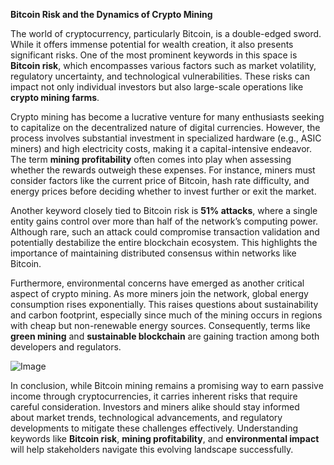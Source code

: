 **Bitcoin Risk and the Dynamics of Crypto Mining**

The world of cryptocurrency, particularly Bitcoin, is a double-edged sword. While it offers immense potential for wealth creation, it also presents significant risks. One of the most prominent keywords in this space is **Bitcoin risk**, which encompasses various factors such as market volatility, regulatory uncertainty, and technological vulnerabilities. These risks can impact not only individual investors but also large-scale operations like **crypto mining farms**.

Crypto mining has become a lucrative venture for many enthusiasts seeking to capitalize on the decentralized nature of digital currencies. However, the process involves substantial investment in specialized hardware (e.g., ASIC miners) and high electricity costs, making it a capital-intensive endeavor. The term **mining profitability** often comes into play when assessing whether the rewards outweigh these expenses. For instance, miners must consider factors like the current price of Bitcoin, hash rate difficulty, and energy prices before deciding whether to invest further or exit the market.

Another keyword closely tied to Bitcoin risk is **51% attacks**, where a single entity gains control over more than half of the network’s computing power. Although rare, such an attack could compromise transaction validation and potentially destabilize the entire blockchain ecosystem. This highlights the importance of maintaining distributed consensus within networks like Bitcoin.

Furthermore, environmental concerns have emerged as another critical aspect of crypto mining. As more miners join the network, global energy consumption rises exponentially. This raises questions about sustainability and carbon footprint, especially since much of the mining occurs in regions with cheap but non-renewable energy sources. Consequently, terms like **green mining** and **sustainable blockchain** are gaining traction among both developers and regulators.

![Image](https://github.com/user-attachments/assets/b8266eee-691e-4ee1-99ef-bfa10d234fd4)

In conclusion, while Bitcoin mining remains a promising way to earn passive income through cryptocurrencies, it carries inherent risks that require careful consideration. Investors and miners alike should stay informed about market trends, technological advancements, and regulatory developments to mitigate these challenges effectively. Understanding keywords like **Bitcoin risk**, **mining profitability**, and **environmental impact** will help stakeholders navigate this evolving landscape successfully.